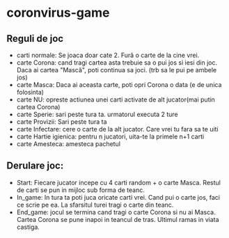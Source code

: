 # coronvirus-game

## Reguli de joc

- carti normale:  Se joaca doar cate 2. Fură o carte de la cine vrei. 
- carte Corona: cand tragi cartea asta trebuie sa o pui jos si iesi din joc. Daca ai cartea "Mască", poti continua sa joci.
(trb sa le pui pe ambele jos)
- carte Masca: Daca ai aceasta carte, poti opri Corona o data (e de unica folosinta)
- carte NU: opreste actiunea unei carti activate de alt jucator(mai putin cartea Corona)
- carte Sperie: sari peste tura ta. urmatorul executa 2 ture
- carte Provizii: Sari peste tura ta
- carte Infectare:  cere o carte de la alt jucator. Care vrei tu fara sa te uiti
- carte Hartie igienica: pentru n jucatori, uita-te la primele n+1 carti
- carte Amesteca: amesteca pachetul

## Derulare joc:
- Start: Fiecare jucator incepe cu 4 carti random + o carte Masca. Restul de carti se pun in mijloc sub forma de teanc.
- In_game: In tura ta poti juca oricate carti vrei. Cand pui o carte jos, faci ce scrie pe ea. La sfarsitul turei tragi o carte din teanc.
- End_game: jocul se termina cand tragi o carte Corona si nu ai Masca. Cartea Corona se pune inapoi in teancul de tras. Ultimul ramas in viata castiga.
